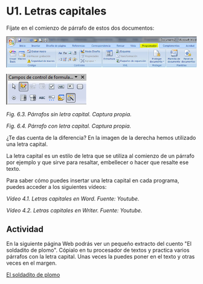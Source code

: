 # U1. Letras capitales

Fíjate en el comienzo de párrafo de estos dos documentos:


![](img/Imagen_03.jpg)



![](img/Imagen_04.jpg)


_Fig. 6.3. Párrafos sin letra capital. Captura propia._

_Fig. 6.4. Párrafo con letra capital. Captura propia._

¿Te das cuenta de la diferencia? En la imagen de la derecha hemos utilizado una letra capital.

La letra capital es un estilo de letra que se utiliza al comienzo de un párrafo por ejemplo y que sirve para resaltar, embellecer o hacer que resalte ese texto.

Para saber cómo puedes insertar una letra capital en cada programa, puedes acceder a los siguientes vídeos:

_Vídeo 4.1. Letras capitales en Word. Fuente: Youtube._

_Vídeo 4.2. Letras capitales en Writer. Fuente: Youtube._

## Actividad

En la siguiente página Web podrás ver un pequeño extracto del cuento "El soldadito de plomo". Cópialo en tu procesador de textos y practica varios párrafos con la letra capital. Unas veces la puedes poner en el texto y otras veces en el margen.

[El soldadito de plomo](http://www.bme.es/peques/ELBUSINFANTIl/MATERIALES/CUENTOS/transporte/soldadito.htm "Extracto del cuento El soldadito de plomo")

